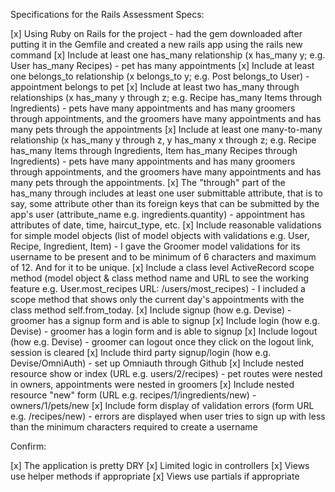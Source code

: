 Specifications for the Rails Assessment
Specs:

 [x] Using Ruby on Rails for the project
    - had the gem downloaded after putting it in the Gemfile and created a new rails  app using the rails new command
 [x] Include at least one has_many relationship (x has_many y; e.g. User has_many Recipes)
    - pet has many appointments
 [x] Include at least one belongs_to relationship (x belongs_to y; e.g. Post belongs_to User)
    - appointment belongs to pet
 [x] Include at least two has_many through relationships (x has_many y through z; e.g. Recipe has_many Items through Ingredients)
    - pets have many appointments and has many groomers through appointments, and the groomers have many appointments and has many pets through the appointments
 [x] Include at least one many-to-many relationship (x has_many y through z, y has_many x through z; e.g. Recipe has_many Items through Ingredients, Item has_many Recipes through Ingredients)
    - pets have many appointments and has many groomers through appointments, and the groomers have many appointments and has many pets through the appointments. 
 [x] The "through" part of the has_many through includes at least one user submittable attribute, that is to say, some attribute other than its foreign keys that can be submitted by the app's user (attribute_name e.g. ingredients.quantity)
    - appointment has attributes of date, time, haircut_type, etc.
 [x] Include reasonable validations for simple model objects (list of model objects with validations e.g. User, Recipe, Ingredient, Item)
    - I gave the Groomer model validations for its username to be present and to be minimum of 6 characters and maximum of 12. And for it to be unique.
 [x] Include a class level ActiveRecord scope method (model object & class method name and URL to see the working feature e.g. User.most_recipes URL: /users/most_recipes)
    - I included a scope method that shows only the current day's appointments with the class method self.from_today.
 [x] Include signup (how e.g. Devise)
    - groomer has a signup form and is able to signup
 [x] Include login (how e.g. Devise)
    - groomer has a login form and is able to signup
 [x] Include logout (how e.g. Devise)
    - groomer can logout once they click on the logout link, session is cleared
 [x] Include third party signup/login (how e.g. Devise/OmniAuth)
    - set up Omniauth through Github
 [x] Include nested resource show or index (URL e.g. users/2/recipes)
    - pet routes were nested in owners, appointments were nested in groomers
 [x] Include nested resource "new" form (URL e.g. recipes/1/ingredients/new)
    - owners/1/pets/new
 [x] Include form display of validation errors (form URL e.g. /recipes/new)
    - errors are displayed when user tries to sign up with less than the minimum characters required to create a username

Confirm:

 [x] The application is pretty DRY
 [x] Limited logic in controllers
 [x] Views use helper methods if appropriate
 [x] Views use partials if appropriate